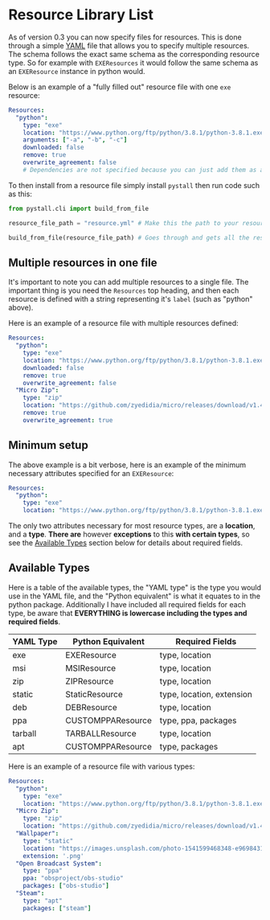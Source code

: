 # Resource Library List

As of version 0.3 you can now specify files for resources. This is done through a simple [YAML](https://docs.octoprint.org/en/master/configuration/yaml.html) file that allows you to specify multiple resources. The schema follows the exact same schema as the corresponding resource type. So for example with ```EXEResources``` it would follow the same schema as an ```EXEResource``` instance in python would.

Below is an example of a "fully filled out" resource file with one ```exe``` resource:

```yml
Resources:
  "python":
    type: "exe"
    location: "https://www.python.org/ftp/python/3.8.1/python-3.8.1.exe"
    arguments: ["-a", "-b", "-c"]
    downloaded: false
    remove: true
    overwrite_agreement: false
    # Dependencies are not specified because you can just add them as a resource yourself
```

To then install from a resource file simply install ```pystall``` then run code such as this:

```python
from pystall.cli import build_from_file

resource_file_path = "resource.yml" # Make this the path to your resource file

build_from_file(resource_file_path) # Goes through and gets all the resources from the file and builds them
```

## Multiple resources in one file

It's important to note you can add multiple resources to a single file. The important thing is you need the ```Resources``` top heading, and then each resource is defined with a string representing it's ```label``` (such as "python" above). 

Here is an example of a resource file with multiple resources defined:

```yml
Resources:
  "python":
    type: "exe"
    location: "https://www.python.org/ftp/python/3.8.1/python-3.8.1.exe"
    downloaded: false
    remove: true
    overwrite_agreement: false
  "Micro Zip":
    type: "zip"
    location: "https://github.com/zyedidia/micro/releases/download/v1.4.1/micro-1.4.1-win64.zip"
    remove: true
    overwrite_agreement: true
```

## Minimum setup

The above example is a bit verbose, here is an example of the minimum necessary attributes specified for an ```EXEResource```:
```yml
Resources:
  "python":
    type: "exe"
    location: "https://www.python.org/ftp/python/3.8.1/python-3.8.1.exe"
```

The only two attributes necessary for most resource types, are a **location**, and a **type**. **There are** however **exceptions** to this **with certain types**, so see the [Available Types](#available-types) section below for details about required fields.

## Available Types

Here is a table of the available types, the "YAML type" is the type you would use in the YAML file, and the "Python equivalent" is what it equates to in the python package. Additionally I have included all required fields for each type, be aware that **EVERYTHING is lowercase including the types and required fields**.

| YAML Type | Python Equivalent | Required Fields           |
| --------- | ----------------- | ------------------------- |
| exe       | EXEResource       | type, location            |
| msi       | MSIResource       | type, location            |
| zip       | ZIPResource       | type, location            |
| static    | StaticResource    | type, location, extension |
| deb       | DEBResource       | type, location            |
| ppa       | CUSTOMPPAResource | type, ppa, packages       |
| tarball   | TARBALLResource   | type, location            |
| apt       | CUSTOMPPAResource | type, packages            |

Here is an example of a resource file with various types:

```yml
Resources:
  "python":
    type: "exe"
    location: "https://www.python.org/ftp/python/3.8.1/python-3.8.1.exe"
  "Micro Zip":
    type: "zip"
    location: "https://github.com/zyedidia/micro/releases/download/v1.4.1/micro-1.4.1-win64.zip"
  "Wallpaper":
    type: "static"
    location: "https://images.unsplash.com/photo-1541599468348-e96984315921?ixlib=rb-1.2.1&auto=format&fit=crop&w=1600&h=500&q=60"
    extension: '.png'
  "Open Broadcast System":
    type: "ppa"
    ppa: "obsproject/obs-studio"
    packages: ["obs-studio"]
  "Steam":
    type: "apt"
    packages: ["steam"]
```

